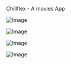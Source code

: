 Chillflex - A movies App






![Image](https://github.com/user-attachments/assets/1c4e4043-beea-4d5e-984a-5012b375fed3)

![Image](https://github.com/user-attachments/assets/283dcb2e-6a77-4ca9-a69f-8ac5203c1b43)

![Image](https://github.com/user-attachments/assets/a9b0a87b-107b-4b14-bc50-1f5bd34108e1)

![Image](https://github.com/user-attachments/assets/38335373-e9fc-44f1-8aa4-a7fa6c0bee21)
